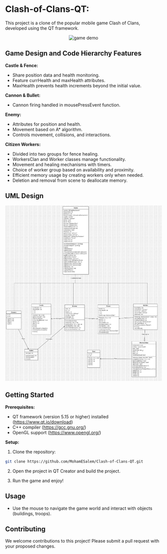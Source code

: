 # Clash-of-Clans-QT: 

This project is a clone of the popular mobile game Clash of Clans, developed using the QT framework.

<div align="center">
<img src="./img/game.gif" alt="game demo" />

</div>

## Game Design and Code Hierarchy Features
**Castle & Fence:** 
* Share position data and health monitoring.
* Feature currHealth and maxHealth attributes.
* MaxHealth prevents health increments beyond the initial value.

**Cannon & Bullet:**
* Cannon firing handled in mousePressEvent function.

**Enemy:**
* Attributes for position and health.
* Movement based on A* algorithm.
* Controls movement, collisions, and interactions.

**Citizen Workers:**
* Divided into two groups for fence healing.
* WorkersClan and Worker classes manage functionality.
* Movement and healing mechanisms with timers.
* Choice of worker group based on availability and proximity.
* Efficient memory usage by creating workers only when needed.
* Deletion and removal from scene to deallocate memory.

## UML Design
![plot](./UML_forDev/UML-Design.jpg)



## Getting Started

**Prerequisites:**

* QT framework (version 5.15 or higher) installed (https://www.qt.io/download)
* C++ compiler (https://gcc.gnu.org/)
* OpenGL support (https://www.opengl.org/)

**Setup:**

1. Clone the repository:
```bash
git clone https://github.com/MohamESalem/Clash-of-Clans-QT.git
```
2. Open the project in QT Creator and build the project.

3. Run the game and enjoy!

## Usage

* Use the mouse to navigate the game world and interact with objects (buildings, troops).

## Contributing

We welcome contributions to this project! Please submit a pull request with your proposed changes. 
